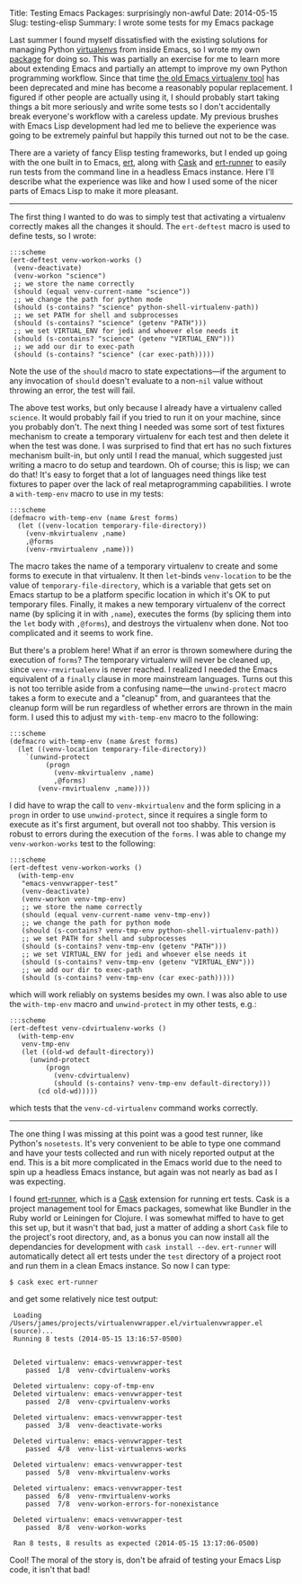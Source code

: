 Title: Testing Emacs Packages: surprisingly non-awful
Date: 2014-05-15
Slug: testing-elisp
Summary: I wrote some tests for my Emacs package

Last summer I found myself dissatisfied with the existing solutions
for managing Python [virtualenvs](https://github.com/pypa/virtualenv)
from inside Emacs, so I wrote my own
[package](https://github.com/porterjamesj/virtualenvwrapper.el) for
doing so. This was partially an exercise for me to learn more about
extending Emacs and partially an attempt to improve my own Python
programming workflow. Since that time
[the old Emacs virtualenv tool](https://github.com/aculich/virtualenv.el)
has been deprecated and mine has become a reasonably popular
replacement. I figured if other people are actually using it, I should
probably start taking things a bit more seriously and write some tests
so I don't accidentally break everyone's workflow with a careless
update. My previous brushes with Emacs Lisp development had led me to
believe the experience was going to be extremely painful but happily this
turned out not to be the case.

There are a variety of fancy Elisp testing frameworks, but I ended up
going with the one built in to Emacs,
[ert](https://www.gnu.org/software/emacs/manual/html_node/ert/index.html),
along with [Cask](http://cask.github.io/) and
[ert-runner](https://github.com/rejeep/ert-runner.el) to easily run
tests from the command line in a headless Emacs instance. Here I'll
describe what the experience was like and how I used some of the nicer
parts of Emacs Lisp to make it more pleasant.

----

The first thing I wanted to do was to simply test that activating a
virtualenv correctly makes all the changes it should. The
`ert-deftest` macro is used to define tests, so I wrote:

    :::scheme
    (ert-deftest venv-workon-works ()
     (venv-deactivate)
     (venv-workon "science")
     ;; we store the name correctly
     (should (equal venv-current-name "science"))
     ;; we change the path for python mode
     (should (s-contains? "science" python-shell-virtualenv-path))
     ;; we set PATH for shell and subprocesses
     (should (s-contains? "science" (getenv "PATH")))
     ;; we set VIRTUAL_ENV for jedi and whoever else needs it
     (should (s-contains? "science" (getenv "VIRTUAL_ENV")))
     ;; we add our dir to exec-path
     (should (s-contains? "science" (car exec-path)))))

Note the use of the `should` macro to state expectations—if the
argument to any invocation of `should` doesn't evaluate to a non-`nil`
value without throwing an error, the test will fail.

The above test works, but only because I already have a virtualenv
called `science`. It would probably fail if you tried to run it on
your machine, since you probably don't. The next thing I needed was
some sort of test fixtures mechanism to create a temporary virtualenv
for each test and then delete it when the test was done. I was
surprised to find that ert has no such fixtures mechanism built-in,
but only until I read the manual, which suggested just writing a macro
to do setup and teardown. Oh of course; this is lisp; we can do
that!  It's easy to forget that a lot of languages need things like
test fixtures to paper over the lack of real metaprogramming
capabilities. I wrote a `with-temp-env` macro to use in my tests:

    :::scheme
    (defmacro with-temp-env (name &rest forms)
      (let ((venv-location temporary-file-directory))
        (venv-mkvirtualenv ,name)
        ,@forms
        (venv-rmvirtualenv ,name)))

The macro takes the name of a temporary virtualenv to create and some
forms to execute in that virtualenv. It then `let`-binds
`venv-location` to be the value of `temporary-file-directory`, which
is a variable that gets set on Emacs startup to be a platform specific
location in which it's OK to put temporary files. Finally, it makes a
new temporary virtualenv of the correct name (by splicing it in with
`,name`), executes the forms (by splicing them into the `let` body
with `,@forms`), and destroys the virtualenv when done. Not too
complicated and it seems to work fine.

But there's a problem here! What if an error is thrown somewhere
during the execution of `forms`? The temporary virtualenv will never
be cleaned up, since `venv-rmvirtualenv` is never reached.  I realized
I needed the Emacs equivalent of a `finally` clause in more mainstream
languages. Turns out this is not too terrible aside from a confusing
name—the `unwind-protect` macro takes a form to execute and a
"cleanup" from, and guarantees that the cleanup form will be run
regardless of whether errors are thrown in the main form. I used this
to adjust my `with-temp-env` macro to the following:

    :::scheme
    (defmacro with-temp-env (name &rest forms)
      (let ((venv-location temporary-file-directory))
        `(unwind-protect
             (progn
               (venv-mkvirtualenv ,name)
               ,@forms)
           (venv-rmvirtualenv ,name))))

I did have to wrap the call to `venv-mkvirtualenv` and the form
splicing in a `progn` in order to use `unwind-protect`, since it
requires a single form to execute as it's first argument, but overall
not too shabby. This version is robust to errors during the execution
of the `forms`. I was able to change my `venv-workon-works` test to
the following:

    :::scheme
    (ert-deftest venv-workon-works ()
      (with-temp-env
       "emacs-venvwrapper-test"
       (venv-deactivate)
       (venv-workon venv-tmp-env)
       ;; we store the name correctly
       (should (equal venv-current-name venv-tmp-env))
       ;; we change the path for python mode
       (should (s-contains? venv-tmp-env python-shell-virtualenv-path))
       ;; we set PATH for shell and subprocesses
       (should (s-contains? venv-tmp-env (getenv "PATH")))
       ;; we set VIRTUAL_ENV for jedi and whoever else needs it
       (should (s-contains? venv-tmp-env (getenv "VIRTUAL_ENV")))
       ;; we add our dir to exec-path
       (should (s-contains? venv-tmp-env (car exec-path)))))

which will work reliably on systems besides my own. I was also able to
use the `with-tmp-env` macro and `unwind-protect` in my other tests,
e.g.:

    :::scheme
    (ert-deftest venv-cdvirtualenv-works ()
      (with-temp-env
       venv-tmp-env
       (let ((old-wd default-directory))
         (unwind-protect
             (progn
               (venv-cdvirtualenv)
               (should (s-contains? venv-tmp-env default-directory)))
           (cd old-wd)))))

which tests that the `venv-cd-virtualenv` command works correctly.

----

The one thing I was missing at this point was a good test runner, like
Python's `nosetests`.  It's very convenient to be able to type one
command and have your tests collected and run with nicely reported
output at the end. This is a bit more complicated in the Emacs world
due to the need to spin up a headless Emacs instance, but again was
not nearly as bad as I was expecting.

I found [ert-runner](https://github.com/rejeep/ert-runner.el), which
is a [Cask](http://cask.github.io/) extension for running ert tests.
Cask is a project management tool for Emacs packages, somewhat like
Bundler in the Ruby world or Leiningen for Clojure. I was somewhat
miffed to have to get this set up, but it wasn't that bad, just a
matter of adding a short `Cask` file to the project's root directory,
and, as a bonus you can now install all the dependancies for
development with `cask install --dev`. `ert-runner` will automatically
detect all ert tests under the `test` directory of a project root and
run them in a clean Emacs instance. So now I can type:

    $ cask exec ert-runner

and get some relatively nice test output:

     Loading /Users/james/projects/virtualenvwrapper.el/virtualenvwrapper.el (source)...
     Running 8 tests (2014-05-15 13:16:57-0500)


     Deleted virtualenv: emacs-venvwrapper-test
        passed  1/8  venv-cdvirtualenv-works

     Deleted virtualenv: copy-of-tmp-env
     Deleted virtualenv: emacs-venvwrapper-test
        passed  2/8  venv-cpvirtualenv-works

     Deleted virtualenv: emacs-venvwrapper-test
        passed  3/8  venv-deactivate-works

     Deleted virtualenv: emacs-venvwrapper-test
        passed  4/8  venv-list-virtualenvs-works

     Deleted virtualenv: emacs-venvwrapper-test
        passed  5/8  venv-mkvirtualenv-works

     Deleted virtualenv: emacs-venvwrapper-test
        passed  6/8  venv-rmvirtualenv-works
        passed  7/8  venv-workon-errors-for-nonexistance

     Deleted virtualenv: emacs-venvwrapper-test
        passed  8/8  venv-workon-works

     Ran 8 tests, 8 results as expected (2014-05-15 13:17:06-0500)

Cool! The moral of the story is, don't be afraid of testing your
Emacs Lisp code, it isn't that bad!
